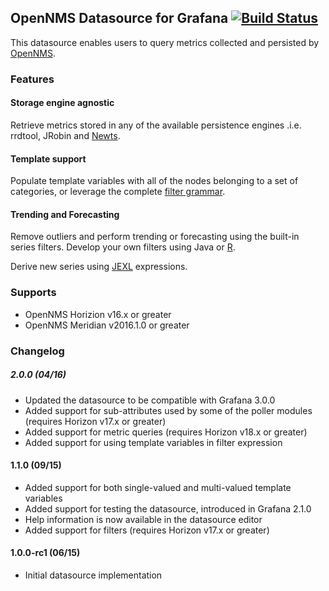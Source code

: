 ## OpenNMS Datasource for Grafana [![Build Status](https://travis-ci.org/OpenNMS/grafana-opennms-datasource.svg?branch=master)](https://travis-ci.org/OpenNMS/grafana-opennms-datasource)

This datasource enables users to query metrics collected and persisted by [OpenNMS](https://github.com/OpenNMS/opennms).

### Features

#### Storage engine agnostic

Retrieve metrics stored in any of the available persistence engines .i.e. rrdtool, JRobin and [Newts](https://github.com/OpenNMS/newts).

#### Template support

Populate template variables with all of the nodes belonging to a set of categories, or leverage the complete [filter grammar](https://www.opennms.org/wiki/Filters).

#### Trending and Forecasting

Remove outliers and perform trending or forecasting using the built-in series filters. Develop your own filters using Java or [R](https://www.r-project.org/).

Derive new series using
[JEXL](https://commons.apache.org/proper/commons-jexl/reference/syntax.html) expressions.

### Supports
 * OpenNMS Horizion v16.x or greater
 * OpenNMS Meridian v2016.1.0 or greater

### Changelog

##### 2.0.0 (04/16)

* Updated the datasource to be compatible with Grafana 3.0.0
* Added support for sub-attributes used by some of the poller modules (requires Horizon v17.x or greater)
* Added support for metric queries (requires Horizon v18.x or greater)
* Added support for using template variables in filter expression

#### 1.1.0 (09/15)

* Added support for both single-valued and multi-valued template variables
* Added support for testing the datasource, introduced in Grafana 2.1.0
* Help information is now available in the datasource editor
* Added support for filters (requires Horizon v17.x or greater)

#### 1.0.0-rc1 (06/15)

* Initial datasource implementation
